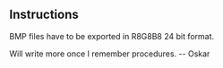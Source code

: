 ## Instructions

BMP files have to be exported in R8G8B8 24 bit format.


Will write more once I remember procedures. -- Oskar

